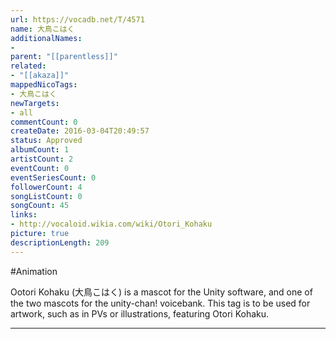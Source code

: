 ```yaml
---
url: https://vocadb.net/T/4571
name: 大鳥こはく
additionalNames: 
- 
parent: "[[parentless]]"
related:
- "[[akaza]]"
mappedNicoTags:
- 大鳥こはく
newTargets:
- all
commentCount: 0
createDate: 2016-03-04T20:49:57
status: Approved
albumCount: 1
artistCount: 2
eventCount: 0
eventSeriesCount: 0
followerCount: 4
songListCount: 0
songCount: 45
links: 
- http://vocaloid.wikia.com/wiki/Otori_Kohaku
picture: true
descriptionLength: 209
---
```


#Animation

Ootori Kohaku (大鳥こはく) is a mascot for the Unity software, and one of the two mascots for the unity-chan! voicebank. 
This tag is to be used for artwork, such as in PVs or illustrations, featuring Otori Kohaku.

---

